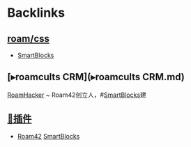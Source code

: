 
# Backlinks
## [roam/css](roam/css.md)
- [SmartBlocks](SmartBlocks.md)

## [▸roamcults CRM](▸roamcults CRM.md)
[RoamHacker](RoamHacker.md) ~ Roam42创立人，#[SmartBlocks](SmartBlocks.md)建

## [🎫插件](🎫插件.md)
- [Roam42](Roam42.md) [SmartBlocks](SmartBlocks.md)

